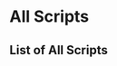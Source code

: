 # All Scripts

## List of All Scripts
<!-- See https://github.com/squidfunk/mkdocs-material/discussions/6724 for proper tagging-->

<!-- minrdocs:projectlist -->